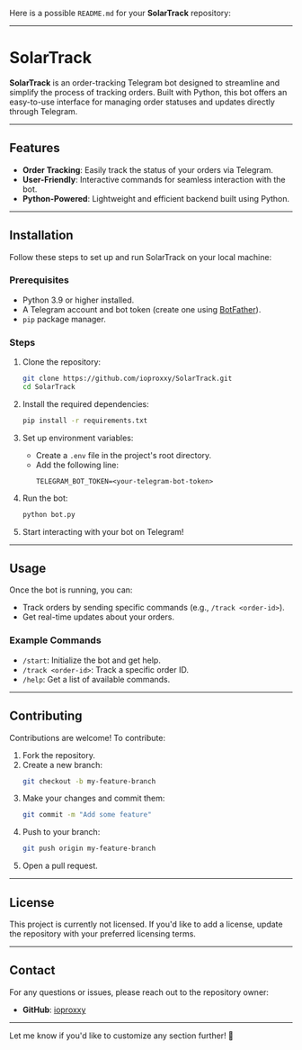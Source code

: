 Here is a possible `README.md` for your **SolarTrack** repository:

---

# SolarTrack

**SolarTrack** is an order-tracking Telegram bot designed to streamline and simplify the process of tracking orders. Built with Python, this bot offers an easy-to-use interface for managing order statuses and updates directly through Telegram.

---

## Features

- **Order Tracking**: Easily track the status of your orders via Telegram.
- **User-Friendly**: Interactive commands for seamless interaction with the bot.
- **Python-Powered**: Lightweight and efficient backend built using Python.

---

## Installation

Follow these steps to set up and run SolarTrack on your local machine:

### Prerequisites
- Python 3.9 or higher installed.
- A Telegram account and bot token (create one using [BotFather](https://core.telegram.org/bots#botfather)).
- `pip` package manager.

### Steps
1. Clone the repository:
   ```bash
   git clone https://github.com/ioproxxy/SolarTrack.git
   cd SolarTrack
   ```

2. Install the required dependencies:
   ```bash
   pip install -r requirements.txt
   ```

3. Set up environment variables:
   - Create a `.env` file in the project's root directory.
   - Add the following line:
     ```
     TELEGRAM_BOT_TOKEN=<your-telegram-bot-token>
     ```

4. Run the bot:
   ```bash
   python bot.py
   ```

5. Start interacting with your bot on Telegram!

---

## Usage

Once the bot is running, you can:
- Track orders by sending specific commands (e.g., `/track <order-id>`).
- Get real-time updates about your orders.

### Example Commands
- `/start`: Initialize the bot and get help.
- `/track <order-id>`: Track a specific order ID.
- `/help`: Get a list of available commands.

---

## Contributing

Contributions are welcome! To contribute:
1. Fork the repository.
2. Create a new branch:
   ```bash
   git checkout -b my-feature-branch
   ```
3. Make your changes and commit them:
   ```bash
   git commit -m "Add some feature"
   ```
4. Push to your branch:
   ```bash
   git push origin my-feature-branch
   ```
5. Open a pull request.

---

## License

This project is currently not licensed. If you'd like to add a license, update the repository with your preferred licensing terms.

---

## Contact

For any questions or issues, please reach out to the repository owner:

- **GitHub**: [ioproxxy](https://github.com/ioproxxy)

---

Let me know if you'd like to customize any section further! 🚀
